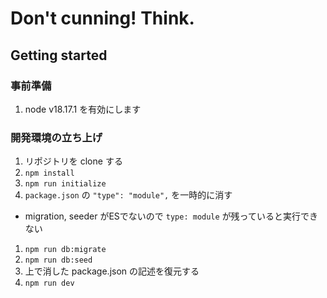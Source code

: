 # Don't cunning! Think.

## Getting started

### 事前準備

1. node v18.17.1 を有効にします

### 開発環境の立ち上げ

1. リポジトリを clone する
1. `npm install`
1. `npm run initialize`
1. `package.json` の `"type": "module",` を一時的に消す
  - migration, seeder がESでないので `type: module` が残っていると実行できない
1. `npm run db:migrate`
1. `npm run db:seed`
1. 上で消した package.json の記述を復元する
1. `npm run dev`

